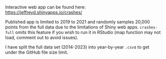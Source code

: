 Interactive web app can be found here: https://jeffreyd.shinyapps.io/crashes/

Published app is limited to 2019 to 2021 and randomly samples 20,000 points from the full data due to the limitations of Shiny web apps. 
`crashes-full` omits this feature if you wish to run it in RStudio (map function may not load, comment out to avoid issues).

I have split the full data set (2014-2023) into year-by-year `.csv`s to get under the GitHub file size limit. 
